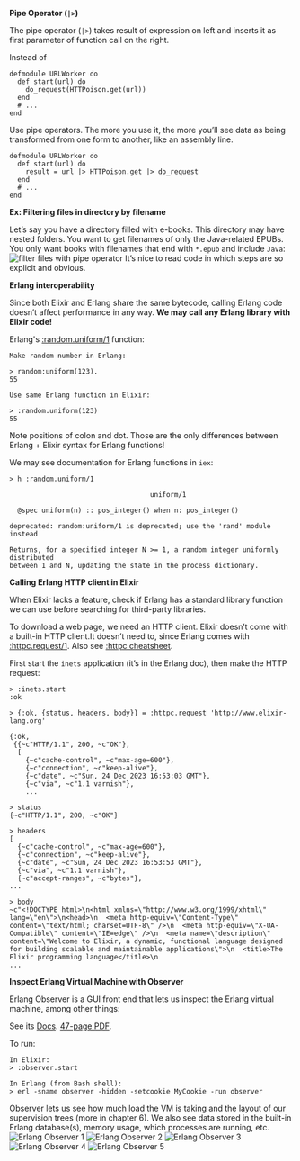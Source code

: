 **Pipe Operator (`|>`)**

The pipe operator (`|>`) takes result of expression on left and inserts it as first parameter of function call on the right.

Instead of
```
defmodule URLWorker do
  def start(url) do
    do_request(HTTPoison.get(url))
  end
  # ...
end
```
Use pipe operators. The more you use it, the more you’ll see data as being transformed from one form to another, like an assembly line.
```
defmodule URLWorker do
  def start(url) do
    result = url |> HTTPoison.get |> do_request
  end
  # ...
end
```
**Ex: Filtering files in directory by filename**

Let’s say you have a directory filled with e-books. This directory may have nested folders. You want to get filenames of only the Java-related EPUBs. You only want books with filenames that end with `*.epub` and include `Java`:
![filter files with pipe operator](img/pipe-operator.png)
It’s nice to read code in which steps are so explicit and obvious.

**Erlang interoperability**

Since both Elixir and Erlang share the same bytecode, calling Erlang code doesn’t affect performance in any way. **We may call any Erlang library with Elixir code!**

Erlang's [:random.uniform/1](https://www.erlang.org/doc/man/random#uniform-1) function:
```
Make random number in Erlang:

> random:uniform(123).
55

Use same Erlang function in Elixir:

> :random.uniform(123)
55
```
Note positions of colon and dot. Those are the only differences between Erlang + Elixir syntax for Erlang functions!

We may see documentation for Erlang functions in `iex`:
```
> h :random.uniform/1

                                   uniform/1

  @spec uniform(n) :: pos_integer() when n: pos_integer()

deprecated: random:uniform/1 is deprecated; use the 'rand' module instead

Returns, for a specified integer N >= 1, a random integer uniformly distributed
between 1 and N, updating the state in the process dictionary.
```
**Calling Erlang HTTP client in Elixir**

When Elixir lacks a feature, check if Erlang has a standard library function we can use before searching for third-party libraries.

To download a web page, we need an HTTP client. Elixir doesn’t come with a built-in HTTP client.It doesn’t need to, since Erlang comes with [:httpc.request/1](https://www.erlang.org/doc/man/httpc#request-1). Also see [:httpc cheatsheet](https://elixirforum.com/t/httpc-cheatsheet/50337).

First start the `inets` application (it’s in the Erlang doc), then make the HTTP request:
```
> :inets.start
:ok

> {:ok, {status, headers, body}} = :httpc.request 'http://www.elixir-lang.org'

{:ok,
 {{~c"HTTP/1.1", 200, ~c"OK"},
  [
    {~c"cache-control", ~c"max-age=600"},
    {~c"connection", ~c"keep-alive"},
    {~c"date", ~c"Sun, 24 Dec 2023 16:53:03 GMT"},
    {~c"via", ~c"1.1 varnish"},
    ...

> status
{~c"HTTP/1.1", 200, ~c"OK"}

> headers
[
  {~c"cache-control", ~c"max-age=600"},
  {~c"connection", ~c"keep-alive"},
  {~c"date", ~c"Sun, 24 Dec 2023 16:53:53 GMT"},
  {~c"via", ~c"1.1 varnish"},
  {~c"accept-ranges", ~c"bytes"},
...

> body
~c"<!DOCTYPE html>\n<html xmlns=\"http://www.w3.org/1999/xhtml\" lang=\"en\">\n<head>\n  <meta http-equiv=\"Content-Type\" content=\"text/html; charset=UTF-8\" />\n  <meta http-equiv=\"X-UA-Compatible\" content=\"IE=edge\" />\n  <meta name=\"description\" content=\"Welcome to Elixir, a dynamic, functional language designed for building scalable and maintainable applications\">\n  <title>The Elixir programming language</title>\n
...
```
**Inspect Erlang Virtual Machine with Observer**

Erlang Observer is a GUI front end that lets us inspect the Erlang virtual machine, among other things:

See its [Docs](https://www.erlang.org/doc/apps/observer/observer_ug). [47-page PDF](https://www.erlang.org/doc/apps/observer/observer.pdf).

To run:
```
In Elixir:
> :observer.start

In Erlang (from Bash shell):
> erl -sname observer -hidden -setcookie MyCookie -run observer
```
Observer lets us see how much load the VM is taking and the layout of our supervision trees (more in chapter 6). We also see data stored in the built-in Erlang database(s), memory usage, which processes are running, etc.
![Erlang Observer 1](img/erlang-observer1.png)
![Erlang Observer 2](img/erlang-observer2.png)
![Erlang Observer 3](img/erlang-observer3.png)
![Erlang Observer 4](img/erlang-observer4.png)
![Erlang Observer 5](img/erlang-observer5.png)

